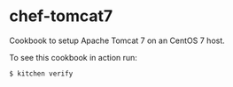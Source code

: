 # chef-tomcat7

Cookbook to setup Apache Tomcat 7 on an CentOS 7 host.

To see this cookbook in action run:

```bash
$ kitchen verify
```
